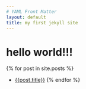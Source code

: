 ```yaml
---
# YAML Front Matter
layout: default
title: my first jekyll site
---
```

# hello world!!!

{% for post in site.posts %}
- [{{post.title}}]({{site.github.url}}{{post.url}})
{% endfor %}

